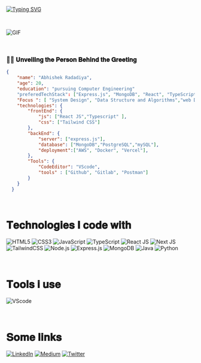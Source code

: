 <!---
@@name
--->
[![Typing SVG](https://readme-typing-svg.herokuapp.com?font=Fira+Code&pause=1000&color=F7F7F7&random=false&width=435&lines=Hey+I'm+Abhishek+Radadiya)](https://git.io/typing-svg)

<br/>
  

<!---
@@gif
--->
<p align="left">
<img align="middle" alt="GIF" src="https://i.pinimg.com/originals/65/a5/ec/65a5ec60b90f6b8faede3390ad5ee065.gif" />
</p>

<br/>

<!---
@@aboutMe
--->

<h3>👋🏼 𝐔𝐧𝐯𝐞𝐢𝐥𝐢𝐧𝐠 𝐭𝐡𝐞 𝐏𝐞𝐫𝐬𝐨𝐧 𝐁𝐞𝐡𝐢𝐧𝐝 𝐭𝐡𝐞 𝐆𝐫𝐞𝐞𝐭𝐢𝐧𝐠</h3>

```JSON
{
    "name": "Abhishek Radadiya",
    "age": 20,
    "education": "pursuing Computer Engineering"
    "preferedTechStack": ["Express.js", "MongoDB", "React", "TypeScript"],
    "Focus ": [ "System Design", "Data Structure and Algorithms","web Development"],
    "technologies": {
        "frontEnd": {
            "js": ["React JS","Typescript" ],
            "css": ["Tailwind CSS"]
        },
        "backEnd": {
            "server": ["express.js"],
            "database": ["MongoDB","PostgreSQL","mySQL"],
            "deployment":["AWS", "Docker", "Vercel"],
        },
        "Tools": {
            "CodeEditor": "VScode",
            "tools" : ["Github", "Gitlab", "Postman"]
        }     
    }
  }
```

<br/>

<!---
@@techStack
--->

# 𝐓𝐞𝐜𝐡𝐧𝐨𝐥𝐨𝐠𝐢𝐞𝐬 𝐈 𝐜𝐨𝐝𝐞 𝐰𝐢𝐭𝐡

![HTML5](https://img.shields.io/badge/html5-%23E34F26.svg?style=for-the-badge&logo=html5&logoColor=white)
![CSS3](https://img.shields.io/badge/css3-%231572B6.svg?style=for-the-badge&logo=css3&logoColor=white)
![JavaScript](https://img.shields.io/badge/JavaScript-F7DF1E?style=for-the-badge&logo=javascript&logoColor=black)
![TypeScript](https://img.shields.io/badge/TypeScript-007ACC?style=for-the-badge&logo=typescript&logoColor=white)
![React JS](https://img.shields.io/badge/react-%2320232a.svg?style=for-the-badge&logo=react&logoColor=%2361DAFB)
![Next JS](https://img.shields.io/badge/Next-black?style=for-the-badge&logo=next.js&logoColor=white)
![TailwindCSS](https://img.shields.io/badge/tailwindcss-%2338B2AC.svg?style=for-the-badge&logo=tailwind-css&logoColor=white)
![Node.js](https://img.shields.io/badge/Node.js-43853D?style=for-the-badge&logo=node.js&logoColor=white)
![Express.js](https://img.shields.io/badge/Express.js-404D59?style=for-the-badge)
![MongoDB](https://img.shields.io/badge/MongoDB-4EA94B?style=for-the-badge&logo=mongodb&logoColor=white)
![Java](https://img.shields.io/badge/Java-ED8B00?style=for-the-badge&logo=openjdk&logoColor=white)
![Python](https://img.shields.io/badge/Python-14354C?style=for-the-badge&logo=python&logoColor=white)

<br/>

<!---
@@tools
--->

# 𝐓𝐨𝐨𝐥𝐬 𝐢 𝐮𝐬𝐞

![VScode](https://img.shields.io/badge/Visual_Studio_Code-0078D4?style=for-the-badge&logo=visual%20studio%20code&logoColor=white)


<br/>


<!---
@@socialLinks
--->

# 𝐒𝐨𝐦𝐞 𝐥𝐢𝐧𝐤𝐬
[![LinkedIn](https://img.shields.io/badge/linkedin-%230077B5.svg?style=for-the-badge&logo=linkedin&logoColor=white)](https://in.linkedin.com/in/abhishekradadiya)
[![Medium](https://img.shields.io/badge/Medium-12100E?style=for-the-badge&logo=medium&logoColor=white)](https://abhishekradadiya0749.medium.com/)
[![Twitter](https://img.shields.io/badge/Twitter-1DA1F2?style=for-the-badge&logo=twitter&logoColor=white)](https://x.com/AbhishekR4933/)
